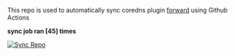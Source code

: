 This repo is used to automatically sync coredns plugin [forward](https://github.com/QZLin/forward) using Github Actions

**sync job ran [45] times**

[![Sync Repo](https://github.com/QZLin/coredns-extract/actions/workflows/sync.yaml/badge.svg)](https://github.com/QZLin/coredns-extract/actions/workflows/sync.yaml)
